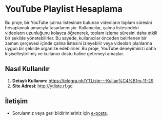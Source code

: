# YouTube Playlist Hesaplama

Bu proje, bir YouTube çalma listesinde bulunan videoların toplam süresini hesaplamak amacıyla tasarlanmıştır. Kullanıcılar, çalma listesindeki videoların uzunluğunu kolayca öğrenerek, toplam izleme süresini daha etkili bir şekilde yönetebilirler. Bu sayede, kullanıcılar önceden belirlenen bir zaman çerçevesi içinde çalma listesini izleyebilir veya videoları planlarına uygun bir şekilde organize edebilirler. Bu proje, YouTube deneyiminizi daha kişiselleştirilmiş ve kullanıcı dostu haline getirmeyi amaçlar.

## Nasıl Kullanılır

1. **Detaylı Kullanım:**
  https://telegra.ph/YTListe---Kullan%C4%B1m-11-29
1. **Site Adresi:**
  http://ytliste.rf.gd

## İletişim

- Sorularınız veya geri bildirimleriniz için [e-posta](mailto:thionte@proton.me).
